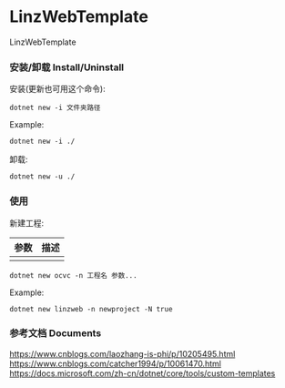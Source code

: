 # LinzWebTemplate

LinzWebTemplate

### 安装/卸载 Install/Uninstall
安装(更新也可用这个命令):
```shell
dotnet new -i 文件夹路径
```

Example:
```shell
dotnet new -i ./
```

卸载:
```shell
dotnet new -u ./
```

### 使用
新建工程:

|参数| 描述 |
|--- | --- |
|  |  | 

```shell
dotnet new ocvc -n 工程名 参数...
```

Example:
```shell
dotnet new linzweb -n newproject -N true
```

### 参考文档 Documents
https://www.cnblogs.com/laozhang-is-phi/p/10205495.html
https://www.cnblogs.com/catcher1994/p/10061470.html
https://docs.microsoft.com/zh-cn/dotnet/core/tools/custom-templates